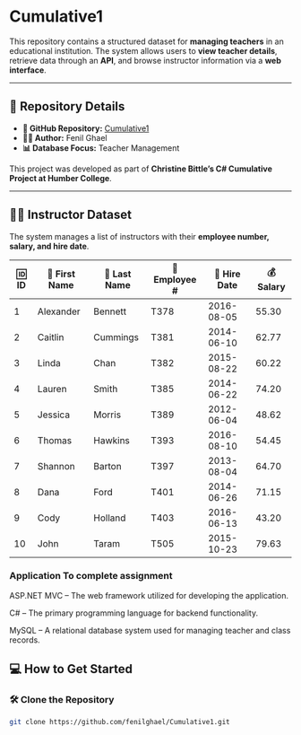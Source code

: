 # Cumulative1
  
This repository contains a structured dataset for **managing teachers** in an educational institution. The system allows users to **view teacher details**, retrieve data through an **API**, and browse instructor information via a **web interface**.  

---

## 📂 **Repository Details**  

- **🔗 GitHub Repository:** [Cumulative1](https://github.com/fenilghael/Cumulative1.git)  
- **👨‍💻 Author:** Fenil Ghael  
- **📊 Database Focus:** Teacher Management  

This project was developed as part of **Christine Bittle’s C# Cumulative Project at Humber College**.  

---

## 👨‍🏫 **Instructor Dataset**  

The system manages a list of instructors with their **employee number, salary, and hire date**.  

| 🆔 ID | 👤 First Name | 👤 Last Name | 🏢 Employee # | 📅 Hire Date | 💰 Salary |
|------|-------------|------------|------------|------------|--------|
| 1    | Alexander  | Bennett    | T378       | 2016-08-05 | 55.30  |
| 2    | Caitlin    | Cummings   | T381       | 2014-06-10 | 62.77  |
| 3    | Linda      | Chan       | T382       | 2015-08-22 | 60.22  |
| 4    | Lauren     | Smith      | T385       | 2014-06-22 | 74.20  |
| 5    | Jessica    | Morris     | T389       | 2012-06-04 | 48.62  |
| 6    | Thomas     | Hawkins    | T393       | 2016-08-10 | 54.45  |
| 7    | Shannon    | Barton     | T397       | 2013-08-04 | 64.70  |
| 8    | Dana       | Ford       | T401       | 2014-06-26 | 71.15  |
| 9    | Cody       | Holland    | T403       | 2016-06-13 | 43.20  |
| 10   | John       | Taram      | T505       | 2015-10-23 | 79.63  |

### Application To complete assignment
ASP.NET MVC – The web framework utilized for developing the application.

C# – The primary programming language for backend functionality.

MySQL – A relational database system used for managing teacher and class records.

## 💻 **How to Get Started**  

### 🛠️ Clone the Repository  
```sh
git clone https://github.com/fenilghael/Cumulative1.git
```
